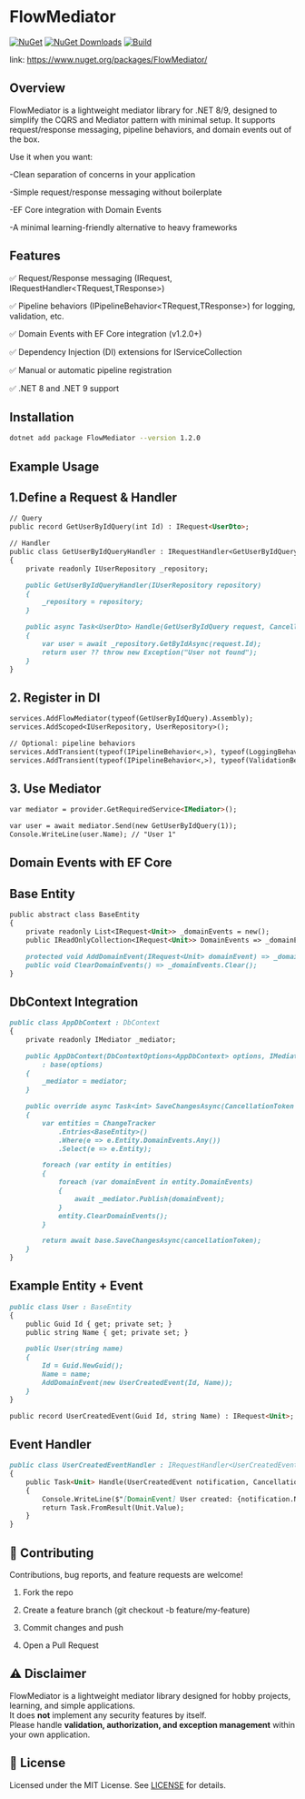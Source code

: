 # FlowMediator
[![NuGet](https://img.shields.io/nuget/v/FlowMediator.svg)](https://www.nuget.org/packages/FlowMediator/) [![NuGet Downloads](https://img.shields.io/nuget/dt/FlowMediator.svg)](https://www.nuget.org/packages/FlowMediator/) [![Build](https://github.com/berk2k/FlowMediator/actions/workflows/ci.yml/badge.svg)](https://github.com/berk2k/FlowMediator/actions/workflows/ci.yml)



link: https://www.nuget.org/packages/FlowMediator/

## Overview
FlowMediator is a lightweight mediator library for .NET 8/9, designed to simplify the CQRS and Mediator pattern with minimal setup.
It supports request/response messaging, pipeline behaviors, and domain events out of the box.

Use it when you want:

-Clean separation of concerns in your application

-Simple request/response messaging without boilerplate

-EF Core integration with Domain Events

-A minimal learning-friendly alternative to heavy frameworks

## Features

✅ Request/Response messaging (IRequest<TResponse>, IRequestHandler<TRequest,TResponse>)

✅ Pipeline behaviors (IPipelineBehavior<TRequest,TResponse>) for logging, validation, etc.

✅ Domain Events with EF Core integration (v1.2.0+)

✅ Dependency Injection (DI) extensions for IServiceCollection

✅ Manual or automatic pipeline registration

✅ .NET 8 and .NET 9 support

## Installation
```bash
dotnet add package FlowMediator --version 1.2.0
```

## Example Usage
## 1.Define a Request & Handler
```markdown
// Query
public record GetUserByIdQuery(int Id) : IRequest<UserDto>;

// Handler
public class GetUserByIdQueryHandler : IRequestHandler<GetUserByIdQuery, UserDto>
{
    private readonly IUserRepository _repository;

    public GetUserByIdQueryHandler(IUserRepository repository)
    {
        _repository = repository;
    }

    public async Task<UserDto> Handle(GetUserByIdQuery request, CancellationToken cancellationToken)
    {
        var user = await _repository.GetByIdAsync(request.Id);
        return user ?? throw new Exception("User not found");
    }
}
```

## 2. Register in DI
```markdown
services.AddFlowMediator(typeof(GetUserByIdQuery).Assembly);
services.AddScoped<IUserRepository, UserRepository>();

// Optional: pipeline behaviors
services.AddTransient(typeof(IPipelineBehavior<,>), typeof(LoggingBehavior<,>));
services.AddTransient(typeof(IPipelineBehavior<,>), typeof(ValidationBehavior<,>));
```

## 3. Use Mediator
```markdown
var mediator = provider.GetRequiredService<IMediator>();

var user = await mediator.Send(new GetUserByIdQuery(1));
Console.WriteLine(user.Name); // "User 1"

```

## Domain Events with EF Core
## Base Entity
```markdown
public abstract class BaseEntity
{
    private readonly List<IRequest<Unit>> _domainEvents = new();
    public IReadOnlyCollection<IRequest<Unit>> DomainEvents => _domainEvents.AsReadOnly();

    protected void AddDomainEvent(IRequest<Unit> domainEvent) => _domainEvents.Add(domainEvent);
    public void ClearDomainEvents() => _domainEvents.Clear();
}
```

## DbContext Integration
```markdown
public class AppDbContext : DbContext
{
    private readonly IMediator _mediator;

    public AppDbContext(DbContextOptions<AppDbContext> options, IMediator mediator)
        : base(options)
    {
        _mediator = mediator;
    }

    public override async Task<int> SaveChangesAsync(CancellationToken cancellationToken = default)
    {
        var entities = ChangeTracker
            .Entries<BaseEntity>()
            .Where(e => e.Entity.DomainEvents.Any())
            .Select(e => e.Entity);

        foreach (var entity in entities)
        {
            foreach (var domainEvent in entity.DomainEvents)
            {
                await _mediator.Publish(domainEvent);
            }
            entity.ClearDomainEvents();
        }

        return await base.SaveChangesAsync(cancellationToken);
    }
}

```

## Example Entity + Event
```markdown
public class User : BaseEntity
{
    public Guid Id { get; private set; }
    public string Name { get; private set; }

    public User(string name)
    {
        Id = Guid.NewGuid();
        Name = name;
        AddDomainEvent(new UserCreatedEvent(Id, Name));
    }
}

public record UserCreatedEvent(Guid Id, string Name) : IRequest<Unit>;

```

## Event Handler
```markdown
public class UserCreatedEventHandler : IRequestHandler<UserCreatedEvent, Unit>
{
    public Task<Unit> Handle(UserCreatedEvent notification, CancellationToken cancellationToken)
    {
        Console.WriteLine($"[DomainEvent] User created: {notification.Name}");
        return Task.FromResult(Unit.Value);
    }
}


```

## 🤝 Contributing
Contributions, bug reports, and feature requests are welcome!

1. Fork the repo

2. Create a feature branch (git checkout -b feature/my-feature)

3. Commit changes and push

4. Open a Pull Request

## ⚠️ Disclaimer

FlowMediator is a lightweight mediator library designed for hobby projects, learning, and simple applications.  
It does **not** implement any security features by itself.  
Please handle **validation, authorization, and exception management** within your own application.

## 📜 License
Licensed under the MIT License. See [LICENSE](./LICENSE) for details.

